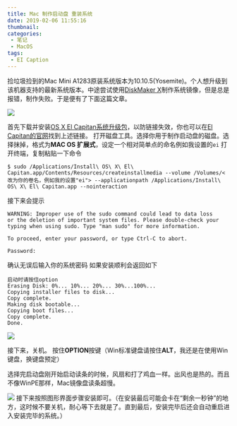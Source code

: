 ```yaml
---
title: Mac 制作启动盘 重装系统
date: 2019-02-06 11:55:16
thumbnail:
categories:
 - 笔记
 - MacOS
tags:
 - EI Caption
---
```

捡垃圾捡到的Mac Mini A1283原装系统版本为10.10.5(Yosemite)。个人想升级到该机器支持的最新系统版本。中途尝试使用[DiskMaker X](https://diskmakerx.com/)制作系统镜像，但是总是报错，制作失败。于是便有了下面这篇文章。

![](https://ws1.sinaimg.cn/large/007i8nDUgy1fzwmftl37fj30gc09wjsy.jpg)

首先下载并安装[OS X El Capitan系统升级包](https://itunes.apple.com/cn/app/os-x-el-capitan/id1147835434?ls=1&mt=12)，以防链接失效，你也可以在[El Capitan的官网](https://support.apple.com/zh-cn/HT206886)找到上述链接。
打开磁盘工具。选择你用于制作启动盘的磁盘。选择抹掉，格式为**MAC OS 扩展式**，设定一个相对简单点的命名例如我设置的`ei`
打开终端，复制粘贴一下命令

```
$ sudo /Applications/Install\ OS\ X\ El\ Capitan.app/Contents/Resources/createinstallmedia --volume /Volumes/<改为你的卷名，例如我的设置"ei"> --applicationpath /Applications/Install\ OS\ X\ El\ Capitan.app --nointeraction
```

接下来会提示

```
WARNING: Improper use of the sudo command could lead to data loss
or the deletion of important system files. Please double-check your
typing when using sudo. Type "man sudo" for more information.

To proceed, enter your password, or type Ctrl-C to abort.

Password:
```

确认无误后输入你的系统密码
如果安装顺利会返回如下

```
启动时请按住option
Erasing Disk: 0%... 10%... 20%... 30%...100%...
Copying installer files to disk...
Copy complete.
Making disk bootable...
Copying boot files...
Copy complete.
Done.
```
![](https://ws1.sinaimg.cn/large/007i8nDUgy1fzwmqnikbcj30qf0fbjtm.jpg)

接下来，关机。
按住**OPTION**按键（Win标准键盘请按住**ALT**，我还是在使用Win键盘，换键盘预定）

选择完启动盘刚开始启动读条的时候，风扇和打了鸡血一样。出风也是热的。而且不像WinPE那样，Mac镜像盘读条超慢。

![](https://ws1.sinaimg.cn/large/007i8nDUgy1fzwmb98t7bj33402c0hdt.jpg)
接下来按照图形界面步骤安装即可。（在安装最后可能会卡在“剩余一秒钟”的地方，这时候不要关机，耐心等下去就是了。直到最后，安装完毕后还会自动重启进入安装完毕的系统。）